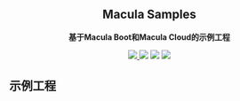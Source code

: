 <h2 align="center">Macula Samples</h2>

<p align="center">
	<strong>基于Macula Boot和Macula Cloud的示例工程</strong>
</p>

<p align="center">
    <a href="https://github.com/macula-projects/macula-samples/blob/main/LICENSE" target="_blank">
        <img src="https://img.shields.io/github/license/macula-projects/macula-samples.svg" >
    </a>
    <a>
        <img src="https://img.shields.io/badge/JDK-1.8+-green.svg" >
    </a>
    <a>
        <img src="https://img.shields.io/badge/SpringBoot-2.7+-green.svg" >
    </a>
    <a>
        <img src="https://img.shields.io/badge/SpringCloud-2021.x+-green.svg" >
    </a>
</p>

## 示例工程